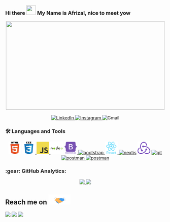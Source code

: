 <h3> Hi there <img src="https://raw.githubusercontent.com/TheDudeThatCode/TheDudeThatCode/master/Assets/Hi.gif" width="30px" height="30px"> My Name is Afrizal, nice to meet yow </h3>

<p align="center">
  <img width="500" height="280"  src="https://raw.githubusercontent.com/demartini/demartini/master/code.gif">
</p>
<p align="center">
  <a href="https://www.linkedin.com/in/af-rizal-4aa69b24a/" target="_blank">
    <img src="https://img.shields.io/badge/linkedin-%230077B5.svg?&style=for-the-badge&logo=linkedin&logoColor=white&color=071A2C" alt="LinkedIn"/>
  </a>
  <a href="https://www.instagram.com/_xjjal21" target="_blank">
    <img src="https://img.shields.io/badge/instagram-%23E4405F.svg?&style=for-the-badge&logo=instagram&logoColor=white&color=071A2C" alt="Instagram"/>
  </a>
    <img src="https://img.shields.io/badge/4friizal@gmail.com-%2312100E.svg?&style=for-the-badge&logo=gmail&logoColor=white&color=071A2C" alt="Gmail"/>
</p>

  <h3 align="left">🛠️ Languages and Tools</h3>
  <p align="center">
    <a href="https://www.w3.org/html/" target="_blank"> <img src="https://raw.githubusercontent.com/devicons/devicon/master/icons/html5/html5-original-wordmark.svg" alt="html5" width="40" height="40"/></a> 
    <a href="https://www.w3schools.com/css/" target="_blank"> <img src="https://raw.githubusercontent.com/devicons/devicon/master/icons/css3/css3-original-wordmark.svg" alt="css3" width="40" height="40"/> </a>
    <a href="https://developer.mozilla.org/en-US/docs/Web/JavaScript" target="_blank"> <img src="https://raw.githubusercontent.com/devicons/devicon/master/icons/javascript/javascript-original.svg" alt="javascript" width="40" height="40"/> </a>
    <a href="https://nodejs.org" target="_blank"> <img src="https://raw.githubusercontent.com/devicons/devicon/master/icons/nodejs/nodejs-original-wordmark.svg" alt="nodejs" width="40" height="40"/></a> 
    <a href="https://getbootstrap.com" target="_blank"> <img src="https://raw.githubusercontent.com/devicons/devicon/master/icons/bootstrap/bootstrap-plain-wordmark.svg" alt="bootstrap" width="40" height="40"/> </a>
    <a href="https://tailwindcss.com/" target="_blank"> <img src="https://www.vectorlogo.zone/logos/tailwindcss/tailwindcss-icon.svg" alt="bootstrap" width="40" height="40"/> </a>
    <a href="https://reactjs.org/" target="_blank"> <img src="https://raw.githubusercontent.com/devicons/devicon/master/icons/react/react-original-wordmark.svg" alt="react" width="40" height="40"/> </a>
    <a href="https://nextjs.org/" target="_blank"><img src="https://cdn.worldvectorlogo.com/logos/nextjs-2.svg" alt="nextjs" width="40" height="40"/></a>
    <a href="https://redux.js.org" target="_blank"><img src="https://raw.githubusercontent.com/devicons/devicon/master/icons/redux/redux-original.svg" alt="nextjs" width="40" height="40"/></a>
    <a href="https://www.figma.com/" target="_blank"> <img src="https://upload.wikimedia.org/wikipedia/commons/3/33/Figma-logo.svg" alt="git" width="40" height="40"/> </a>
    <a href="https://postman.com" target="_blank"> <img src="https://www.vectorlogo.zone/logos/getpostman/getpostman-icon.svg" alt="postman" width="40" height="40"/> </a>
    <a href="https://vercel.com/" target="_blank"> <img src="https://cdn.worldvectorlogo.com/logos/vercel.svg" alt="postman" width="40" height="40"/> </a>
  </p>



<h3 align="left">:gear: GitHub Analytics:</h3>
<div align="center">
  <a href="https://github.com/4friizal">
    <img height="127em" src="https://github-readme-stats-eight-theta.vercel.app/api?username=4friizal&show_icons=true&theme=algolia&include_all_commits=true&count_private=true"/>
    <img height="127em" src="https://github-readme-stats-eight-theta.vercel.app/api/top-langs/?username=4friizal&layout=compact&langs_count=8&theme=algolia"/>
  </a>
</div>

## Reach me on <img src="https://raw.githubusercontent.com/SatYu26/SatYu26/master/Assets/Handshake.gif" height="32px">

[![](https://img.shields.io/badge/LinkedIn-0077B5?style=flat&logo=linkedin&logoColor=white)](https://www.linkedin.com/in/af-rizal-4aa69b24a/)
![](https://img.shields.io/badge/4friizal@gmail.com-D14836?style=flat&logo=gmail&logoColor=white)
![](https://img.shields.io/badge/xjjal21-e95950?style=flat&logo=instagram&logoColor=white)